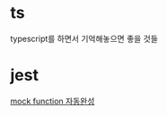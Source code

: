 # ts
typescript를 하면서 기억해놓으면 좋을 것들

# jest
[mock function 자동완성](https://stackoverflow.com/questions/48759035/mock-dependency-in-jest-with-typescript)
